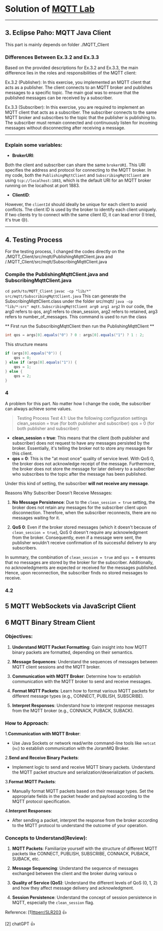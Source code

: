 # Solution of  [MQTT Lab](https://perso.telecom-paristech.fr/diacones/mqtt/mqtt-tp.html#downloadPaho)

___
## 3. Eclipse Paho: MQTT Java Client
This part is mainly depends on folder ./MQTT_Client

### Differences Between Ex.3.2 and Ex.3.3

Based on the provided descriptions for Ex.3.2 and Ex.3.3, the main difference lies in the roles and responsibilities of the MQTT client:

Ex.3.2 (Publisher): In this exercise, you implemented an MQTT client that acts as a publisher. The client connects to an MQTT broker and publishes messages to a specific topic. The main goal was to ensure that the published messages can be received by a subscriber.

Ex.3.3 (Subscriber): In this exercise, you are required to implement an MQTT client that acts as a subscriber. The subscriber connects to the same MQTT broker and subscribes to the topic that the publisher is publishing to. The subscriber must remain connected and continuously listen for incoming messages without disconnecting after receiving a message.
___
### Explain some variables: 
* **BrokerURI**:

Both the client and subscriber can share the same `brokerURI`. This URI specifies the address and protocol for connecting to the MQTT broker. In my code, both the `PublishingMqttClient` and `SubscribingMqttClient` are using `tcp://localhost:1883`, which is the default URI for an MQTT broker running on the localhost at port 1883.

* **ClientID**:

However, the `clientId` should ideally be unique for each client to avoid conflicts. The client ID is used by the broker to identify each client uniquely. If two clients try to connect with the same client ID, it can lead error (I tried, it's true :cry:).
___

## 4. Testing Process

For the testing process, I changed the codes directly on the ./MQTT_Client/src/mqtt/PublishingMqttClient.java and /.MQTT_Client/src/mqtt/SubscribingMqttClient.java 

### Compile the PublishingMqttClient.java and SubscribingMqttClient.java

`cd path/to/MQTT_Client`
`javac -cp "lib/*" src/mqtt/SubscribingMqttClient.java` 
This can generate the SubscribingMqttClient.class under the folder src/mqtt/
`java -cp "lib/*:src" mqtt.SubscribingMqttClient arg0 arg1 arg2`
In our code, the arg0 refers to qos, arg1 refers to clean_session, arg2 refers to retained, arg3 refers to number_of_messages. 
This command is used to run the class

** First run the SubscribingMqttClient then run the PublishingMqttClient **


```java
int qos = args[0].equals("0") ? 0 : args[0].equals("1") ? 1 : 2;
```
This structure means 
```java
if (args[0].equals("0")) {
    qos = 0;
} else if (args[0].equals("1")) {
    qos = 1;
} else {
    qos = 2;
}
```
### 4
 
A problem for this part. No matter how I change the code, the subscriber can always achieve some values.
>Testing Process
Test 4.1:
Use the following configuration settings
clean_session = true (for both publisher and subscriber)
qos = 0 (for both publisher and subscriber)

* **clean_session = true**: 
    This means that the client (both publisher and subscriber) does not request to have any messages persisted by the broker. Essentially, it's telling the broker not to store any messages for this client.
* **qos = 0**: 
    This is the "at most once" quality of service level. With QoS 0, the broker does not acknowledge receipt of the message. Furthermore, the broker does not store the message for later delivery to a subscriber who subscribes to the topic after the message has been published.

Under this kind of setting, the subscriber **will not receive any message**.

Reasons Why Subscriber Doesn't Receive Messages:
1. **No Message Persistence**: Due to the `clean_session = true` setting, the broker does not retain any messages for the subscriber client upon disconnection. Therefore, when the subscriber reconnects, there are no messages waiting for it.

2. **QoS 0**: Even if the broker stored messages (which it doesn't because of `clean_session = true`), QoS 0 doesn't require any acknowledgment from the broker. Consequently, even if a message were sent, the publisher wouldn't receive confirmation of its successful delivery to any subscribers.

In summary, the combination of `clean_session = true` and `qos = 0` ensures that no messages are stored by the broker for the subscriber. Additionally, no acknowledgments are expected or received for the messages published. Hence, upon reconnection, the subscriber finds no stored messages to receive.

### 4.2
>

## 5 MQTT WebSockets via JavaScript Client

## 6 MQTT Binary Stream Client

### Objectives:

1. **Understand MQTT Packet Formatting**: Gain insight into how MQTT binary packets are formatted, depending on their semantics.
  
2. **Message Sequences**: Understand the sequences of messages between MQTT client sessions and the MQTT broker.

3. **Communication with MQTT Broker**: Determine how to establish communication with the MQTT broker to send and receive messages.

4. **Format MQTT Packets**: Learn how to format various MQTT packets for different message types (e.g., CONNECT, PUBLISH, SUBSCRIBE).

5. **Interpret Responses**: Understand how to interpret response messages from the MQTT broker (e.g., CONNACK, PUBACK, SUBACK).

### How to Approach:

1.**Communication with MQTT Broker**:

- Use Java Sockets or network read/write command-line tools like `netcat` (`nc`) to establish communication with the JoramMQ Broker.

2.**Send and Receive Binary Packets**:

- Implement logic to send and receive MQTT binary packets. Understand the MQTT packet structure and serialization/deserialization of packets.

3.**Format MQTT Packets**:

- Manually format MQTT packets based on their message types. Set the appropriate fields in the packet header and payload according to the MQTT protocol specification.

4.**Interpret Responses**:

- After sending a packet, interpret the response from the broker according to the MQTT protocol to understand the outcome of your operation.

### Concepts to Understand(Review):

1. **MQTT Packets**: Familiarize yourself with the structure of different MQTT packets like CONNECT, PUBLISH, SUBSCRIBE, CONNACK, PUBACK, SUBACK, etc.

2. **Message Sequencing**: Understand the sequence of messages exchanged between the client and the broker during various o

3. **Quality of Service (QoS)**: Understand the different levels of QoS (0, 1, 2) and how they affect message delivery and acknowledgment.

4. **Session Persistence**: Understand the concept of session persistence in MQTT, especially the `clean_session` flag.

Reference: 
[1][ttperr/SLR203](https://github.com/ttperr/SLR203/blob/main/src/mqtt/SubscribingMqttClient.java) :+1:

[2] chatGPT :+1: